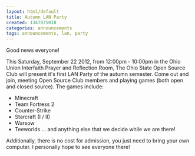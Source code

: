 ```yaml
---
layout: html/default
title: Autumn LAN Party
created: 1347075018
categories: announcements
tags: announcements, lan, party
---
```

Good news everyone!

This Saturday, September 22 2012, from 12:00pm - 10:00pm in the Ohio Union Interfaith Prayer and Reflection Room, The Ohio State Open Source Club will present it's first LAN Party of the autumn semester. Come out and join, meeting Open Source Club members and playing games (both open and closed source). The games include:

- Minecraft
- Team Fortress 2
- Counter-Strike
- Starcraft (I / II)
- Warsow
- Teeworlds
... and anything else that we decide while we are there!

Additionally, there is no cost for admission, you just need to bring your own computer. I personally hope to see everyone there!
